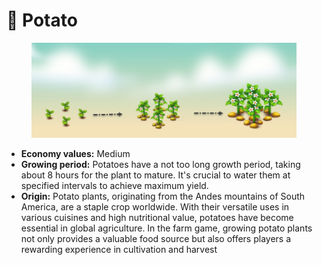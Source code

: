 # 🥔 Potato

<figure><img src="../../.gitbook/assets/potato.png" alt=""><figcaption></figcaption></figure>

* **Economy values:** Medium
* **Growing period:** Potatoes have a not too long growth period, taking about 8 hours for the plant to mature. It's crucial to water them at specified intervals to achieve maximum yield.
* **Origin:** Potato plants, originating from the Andes mountains of South America, are a staple crop worldwide. With their versatile uses in various cuisines and high nutritional value, potatoes have become essential in global agriculture. In the farm game, growing potato plants not only provides a valuable food source but also offers players a rewarding experience in cultivation and harvest
